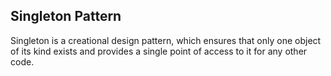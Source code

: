 ## Singleton Pattern

Singleton is a creational design pattern, which ensures that only one object of its kind exists and provides a single point of access to it for any other code.